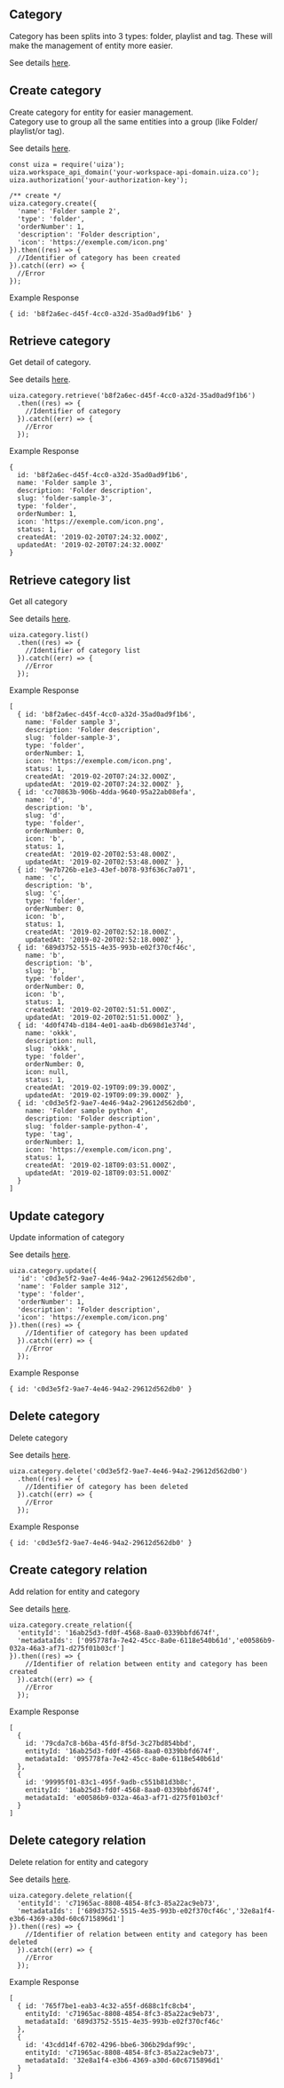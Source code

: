 ## Category
Category has been splits into 3 types: folder, playlist and tag. These will make the management of entity more easier.

See details [here](https://docs.uiza.io/#category).

## Create category
Create category for entity for easier management.\
Category use to group all the same entities into a group (like Folder/ playlist/or tag).

See details [here](https://docs.uiza.io/#create-category).

```node
const uiza = require('uiza');
uiza.workspace_api_domain('your-workspace-api-domain.uiza.co');
uiza.authorization('your-authorization-key');

/** create */
uiza.category.create({
  'name': 'Folder sample 2',
  'type': 'folder',
  'orderNumber': 1,
  'description': 'Folder description',
  'icon': 'https://exemple.com/icon.png'
}).then((res) => {
  //Identifier of category has been created
}).catch((err) => {
  //Error
});
```

Example Response

```node
{ id: 'b8f2a6ec-d45f-4cc0-a32d-35ad0ad9f1b6' }
```

## Retrieve category
Get detail of category.

See details [here](https://docs.uiza.io/?shell#retrieve-category).

```node
uiza.category.retrieve('b8f2a6ec-d45f-4cc0-a32d-35ad0ad9f1b6')
  .then((res) => {
    //Identifier of category
  }).catch((err) => {
    //Error
  });
```

Example Response

```node
{ 
  id: 'b8f2a6ec-d45f-4cc0-a32d-35ad0ad9f1b6',
  name: 'Folder sample 3',
  description: 'Folder description',
  slug: 'folder-sample-3',
  type: 'folder',
  orderNumber: 1,
  icon: 'https://exemple.com/icon.png',
  status: 1,
  createdAt: '2019-02-20T07:24:32.000Z',
  updatedAt: '2019-02-20T07:24:32.000Z'
}
```

## Retrieve category list
Get all category

See details [here](https://docs.uiza.io/#retrieve-category-list).

```node
uiza.category.list()
  .then((res) => {
    //Identifier of category list
  }).catch((err) => {
    //Error
  });
```

Example Response

```node
[
  { id: 'b8f2a6ec-d45f-4cc0-a32d-35ad0ad9f1b6',
    name: 'Folder sample 3',
    description: 'Folder description',
    slug: 'folder-sample-3',
    type: 'folder',
    orderNumber: 1,
    icon: 'https://exemple.com/icon.png',
    status: 1,
    createdAt: '2019-02-20T07:24:32.000Z',
    updatedAt: '2019-02-20T07:24:32.000Z' },
  { id: 'cc70863b-906b-4dda-9640-95a22ab08efa',
    name: 'd',
    description: 'b',
    slug: 'd',
    type: 'folder',
    orderNumber: 0,
    icon: 'b',
    status: 1,
    createdAt: '2019-02-20T02:53:48.000Z',
    updatedAt: '2019-02-20T02:53:48.000Z' },
  { id: '9e7b726b-e1e3-43ef-b078-93f636c7a071',
    name: 'c',
    description: 'b',
    slug: 'c',
    type: 'folder',
    orderNumber: 0,
    icon: 'b',
    status: 1,
    createdAt: '2019-02-20T02:52:18.000Z',
    updatedAt: '2019-02-20T02:52:18.000Z' },
  { id: '689d3752-5515-4e35-993b-e02f370cf46c',
    name: 'b',
    description: 'b',
    slug: 'b',
    type: 'folder',
    orderNumber: 0,
    icon: 'b',
    status: 1,
    createdAt: '2019-02-20T02:51:51.000Z',
    updatedAt: '2019-02-20T02:51:51.000Z' },
  { id: '4d0f474b-d184-4e01-aa4b-db698d1e374d',
    name: 'okkk',
    description: null,
    slug: 'okkk',
    type: 'folder',
    orderNumber: 0,
    icon: null,
    status: 1,
    createdAt: '2019-02-19T09:09:39.000Z',
    updatedAt: '2019-02-19T09:09:39.000Z' },
  { id: 'c0d3e5f2-9ae7-4e46-94a2-29612d562db0',
    name: 'Folder sample python 4',
    description: 'Folder description',
    slug: 'folder-sample-python-4',
    type: 'tag',
    orderNumber: 1,
    icon: 'https://exemple.com/icon.png',
    status: 1,
    createdAt: '2019-02-18T09:03:51.000Z',
    updatedAt: '2019-02-18T09:03:51.000Z'
  } 
]
```

## Update category
Update information of category

See details [here](https://docs.uiza.io/#update-category).

```node
uiza.category.update({
  'id': 'c0d3e5f2-9ae7-4e46-94a2-29612d562db0',
  'name': 'Folder sample 312',
  'type': 'folder',
  'orderNumber': 1,
  'description': 'Folder description',
  'icon': 'https://exemple.com/icon.png'
}).then((res) => {
    //Identifier of category has been updated
  }).catch((err) => {
    //Error
  });
```

Example Response

```node
{ id: 'c0d3e5f2-9ae7-4e46-94a2-29612d562db0' }
```

## Delete category
Delete category

See details [here](https://docs.uiza.io/#delete-category).

```node
uiza.category.delete('c0d3e5f2-9ae7-4e46-94a2-29612d562db0')
  .then((res) => {
    //Identifier of category has been deleted
  }).catch((err) => {
    //Error
  });
```

Example Response

```node
{ id: 'c0d3e5f2-9ae7-4e46-94a2-29612d562db0' }
```

## Create category relation
Add relation for entity and category

See details [here](https://docs.uiza.io/#create-category-relation).

```node
uiza.category.create_relation({
  'entityId': '16ab25d3-fd0f-4568-8aa0-0339bbfd674f',
  'metadataIds': ['095778fa-7e42-45cc-8a0e-6118e540b61d','e00586b9-032a-46a3-af71-d275f01b03cf']
}).then((res) => {
    //Identifier of relation between entity and category has been created
  }).catch((err) => {
    //Error
  });
```

Example Response

```node
[ 
  { 
    id: '79cda7c8-b6ba-45fd-8f5d-3c27bd854bbd',
    entityId: '16ab25d3-fd0f-4568-8aa0-0339bbfd674f',
    metadataId: '095778fa-7e42-45cc-8a0e-6118e540b61d'
  },
  { 
    id: '99995f01-83c1-495f-9adb-c551b81d3b8c',
    entityId: '16ab25d3-fd0f-4568-8aa0-0339bbfd674f',
    metadataId: 'e00586b9-032a-46a3-af71-d275f01b03cf'
  }
]
```

## Delete category relation
Delete relation for entity and category

See details [here](https://docs.uiza.io/#delete-category-relation).

```node
uiza.category.delete_relation({
  'entityId': 'c71965ac-8808-4854-8fc3-85a22ac9eb73',
  'metadataIds': ['689d3752-5515-4e35-993b-e02f370cf46c','32e8a1f4-e3b6-4369-a30d-60c6715896d1']
}).then((res) => {
    //Identifier of relation between entity and category has been deleted
  }).catch((err) => {
    //Error
  });
```

Example Response

```node
[
  { id: '765f7be1-eab3-4c32-a55f-d688c1fc8cb4',
    entityId: 'c71965ac-8808-4854-8fc3-85a22ac9eb73',
    metadataId: '689d3752-5515-4e35-993b-e02f370cf46c'
  },
  { 
    id: '43cdd14f-6702-4296-bbe6-306b29daf99c',
    entityId: 'c71965ac-8808-4854-8fc3-85a22ac9eb73',
    metadataId: '32e8a1f4-e3b6-4369-a30d-60c6715896d1'
  }
]
```
